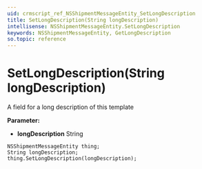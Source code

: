```yaml
---
uid: crmscript_ref_NSShipmentMessageEntity_SetLongDescription
title: SetLongDescription(String longDescription)
intellisense: NSShipmentMessageEntity.SetLongDescription
keywords: NSShipmentMessageEntity, GetLongDescription
so.topic: reference
---
```


# SetLongDescription(String longDescription)

A field for a long description of this template

**Parameter:** 
* **longDescription** String

```crmscript
NSShipmentMessageEntity thing;
String longDescription;
thing.SetLongDescription(longDescription);
```

